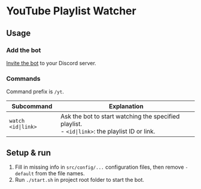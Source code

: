 # YouTube Playlist Watcher

## Usage

### Add the bot

[Invite the bot](https://discord.com/api/oauth2/authorize?client_id=790974329788825661&permissions=84992&scope=bot) to your Discord server.

### Commands

Command prefix is `/yt`. 

|Subcommand|Explanation|
|-|-|
|`watch <id\|link>`|Ask the bot to start watching the specified playlist.<br> - `<id\|link>`: the playlist ID or link.|

## Setup & run

1. Fill in missing info in `src/config/...` configuration files, then remove `-default` from the file names.
2.  Run `./start.sh` in project root folder to start the bot.
